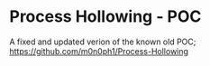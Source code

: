 # Process Hollowing - POC

A fixed and updated verion of the known old POC;
https://github.com/m0n0ph1/Process-Hollowing
